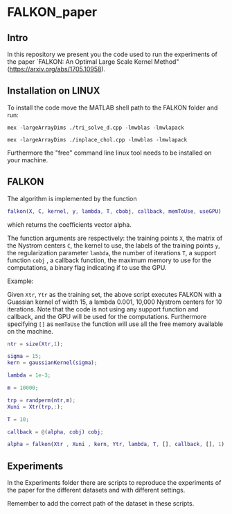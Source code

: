 # FALKON_paper

Intro
---------------------

In this repository we present you the code used to run the experiments of the paper `FALKON: An Optimal Large Scale Kernel Method" (https://arxiv.org/abs/1705.10958).

Installation on LINUX
---------------------

To install the code move the MATLAB shell path to the FALKON folder and
run:
```
mex -largeArrayDims ./tri_solve_d.cpp -lmwblas -lmwlapack
```
```
mex -largeArrayDims ./inplace_chol.cpp -lmwblas -lmwlapack
```
Furthermore the "free" command line linux tool needs to be installed on your machine.

FALKON
---------------------
The algorithm is implemented by the function
```matlab
falkon(X, C, kernel, y, lambda, T, cbobj, callback, memToUse, useGPU)
```

which returns the coefficients vector alpha.

The function arguments are respectively: the training points `X`, the matrix of the Nystrom centers `C`, the kernel to use, the labels of the training points `y`, the regularization parameter `lambda`, the number of iterations `T`, a support function `cobj` , a callback function, the maximum memory to use for the computations, a binary flag indicating if to use the GPU.

Example:

Given `Xtr`, `Ytr` as the training set, the above script executes FALKON with a Guassian kernel of width 15,
a lambda 0.001, 10,000 Nystrom centers for 10 iterations. Note that the code is not using
any support function and callback, and the GPU will be used for the computations. Furthermore
specifying `[]` as `memToUse` the function will use all the free memory available on the machine.

```matlab
ntr = size(Xtr,1);

sigma = 15;
kern = gaussianKernel(sigma);

lambda = 1e-3;

m = 10000;

trp = randperm(ntr,m);
Xuni = Xtr(trp,:);

T = 10;

callback = @(alpha, cobj) cobj;

alpha = falkon(Xtr , Xuni , kern, Ytr, lambda, T, [], callback, [], 1);
```

Experiments
---------------------

In the Experiments folder there are scripts to reproduce the experiments of the paper
for the different datasets and with different settings.

Remember to add the correct path of the dataset in these scripts.
